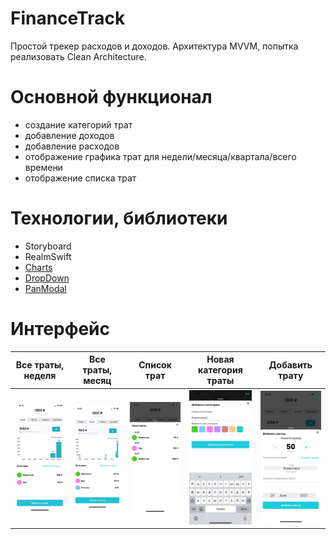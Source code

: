 # FinanceTrack

Простой трекер расходов и доходов. Архитектура MVVM, попытка реализовать Clean Architecture.

# Основной функционал
- создание категорий трат
- добавление доходов
- добавление расходов
- отображение графика трат для недели/месяца/квартала/всего времени
- отображение списка трат

# Технологии, библиотеки
- Storyboard
- RealmSwift
- [Charts](https://github.com/danielgindi/Charts)
- [DropDown](https://github.com/AssistoLab/DropDown)
- [PanModal](https://github.com/slackhq/PanModal)

# Интерфейс
Все траты, неделя | Все траты, месяц | Список трат | Новая категория траты | Добавить трату 
--- | --- | --- |--- |--- 
![](screens/weekly-expenses.jpg) | ![](screens/months-expenses.jpg) | ![](screens/expenses.jpg) | ![](screens/new-category.jpg) | ![](screens/add-expense.jpg)
